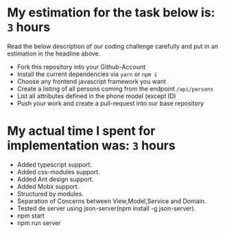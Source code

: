 # My estimation for the task below is: `3` hours

Read the below description of our coding challenge carefully and put in an estimation in the headline above.

- Fork this repository into your Github-Account
- Install the current dependencies via `yarn` or `npm i`
- Choose any frontend javascript framework you want
- Create a listing of all persons coming from the endpoint `/api/persons`
- List all attributes defined in the phone model (except ID)
- Push your work and create a pull-request into our base repository

# My actual time I spent for implementation was: `3` hours
- Added typescript support.
- Added css-modules support.
- Added Ant design support.
- Added Mobx support.
- Structured by modules.
- Separation of Concerns between View,Model,Service and Domain.
- Tested de server using json-server(npm install -g json-server).
- npm start 
- npm run server